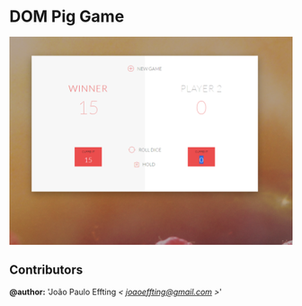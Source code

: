 # DOM Pig Game

![alt tag](print.png)

## Contributors

**@author:** 'João Paulo Effting *< [joaoeffting@gmail.com](mailto:joaoeffting@gmail.com) >*' 
